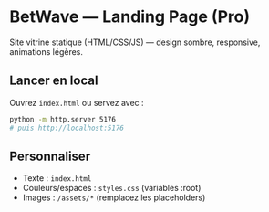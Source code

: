 # BetWave — Landing Page (Pro)

Site vitrine statique (HTML/CSS/JS) — design sombre, responsive, animations légères.

## Lancer en local
Ouvrez `index.html` ou servez avec :
```bash
python -m http.server 5176
# puis http://localhost:5176
```

## Personnaliser
- Texte : `index.html`
- Couleurs/espaces : `styles.css` (variables :root)
- Images : `/assets/*` (remplacez les placeholders)
